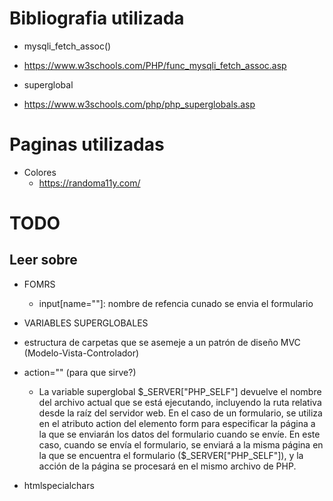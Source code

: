 # Bibliografia utilizada

 - mysqli_fetch_assoc()
  - https://www.w3schools.com/PHP/func_mysqli_fetch_assoc.asp

 - superglobal 
  - https://www.w3schools.com/php/php_superglobals.asp

# Paginas utilizadas
  - Colores
    - https://randoma11y.com/

# TODO
  

## Leer sobre
  - FOMRS
    - input[name=""]: nombre de refencia cunado se envia el formulario

  - VARIABLES SUPERGLOBALES
  - estructura de carpetas que se asemeje a un patrón de diseño MVC (Modelo-Vista-Controlador)
  - action="<? echo $_SERVER["PHP_SELF"];?>" (para que sirve?)
    - La variable superglobal $_SERVER["PHP_SELF"] devuelve el nombre del archivo actual que se está ejecutando, incluyendo la ruta relativa desde la raíz del servidor web.
    En el caso de un formulario, se utiliza en el atributo action del elemento form para especificar la página a la que se enviarán los datos del formulario cuando se envíe.
    En este caso, cuando se envía el formulario, se enviará a la misma página en la que se encuentra el formulario ($_SERVER["PHP_SELF"]), y la acción de la página se procesará en el mismo archivo de PHP.
  
  - htmlspecialchars
